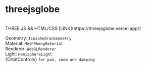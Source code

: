 # threejsglobe
<br>
THREE.JS && HTML/CSS
[LINK](https://threejsglobe.vercel.app/)


Geometry: ```IcosahedronGeometry```
<br>
Material: ```MeshPhongMaterial```
<br>
Renderer: ```WebGLRenderer```
<br>
Light: ```HemisphereLight```
<br>
{OrbitControls} ```for pan, zoom and damping```
